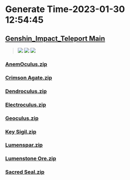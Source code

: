 # Generate Time-2023-01-30 12:54:45

## [Genshin_Impact_Teleport Main](https://github.com/Sam5440/Genshin_Impact_Teleport/edit/main/README.md)

>![](https://komarev.com/ghpvc/?username=done439)
>![](https://komarev.com/ghpvc/?username=done438)
>![](https://komarev.com/ghpvc/?username=done437)

### [AnemOculus.zip](https://raw.githubusercontent.com/Sam5440/Genshin_Impact_Teleport/download/ManualCollectPoint/SpecialItems/AnemOculus.zip)

### [Crimson Agate.zip](https://raw.githubusercontent.com/Sam5440/Genshin_Impact_Teleport/download/ManualCollectPoint/SpecialItems/Crimson%20Agate.zip)

### [Dendroculus.zip](https://raw.githubusercontent.com/Sam5440/Genshin_Impact_Teleport/download/ManualCollectPoint/SpecialItems/Dendroculus.zip)

### [Electroculus.zip](https://raw.githubusercontent.com/Sam5440/Genshin_Impact_Teleport/download/ManualCollectPoint/SpecialItems/Electroculus.zip)

### [Geoculus.zip](https://raw.githubusercontent.com/Sam5440/Genshin_Impact_Teleport/download/ManualCollectPoint/SpecialItems/Geoculus.zip)

### [Key Sigil.zip](https://raw.githubusercontent.com/Sam5440/Genshin_Impact_Teleport/download/ManualCollectPoint/SpecialItems/Key%20Sigil.zip)

### [Lumenspar.zip](https://raw.githubusercontent.com/Sam5440/Genshin_Impact_Teleport/download/ManualCollectPoint/SpecialItems/Lumenspar.zip)

### [Lumenstone Ore.zip](https://raw.githubusercontent.com/Sam5440/Genshin_Impact_Teleport/download/ManualCollectPoint/SpecialItems/Lumenstone%20Ore.zip)

### [Sacred Seal.zip](https://raw.githubusercontent.com/Sam5440/Genshin_Impact_Teleport/download/ManualCollectPoint/SpecialItems/Sacred%20Seal.zip)

